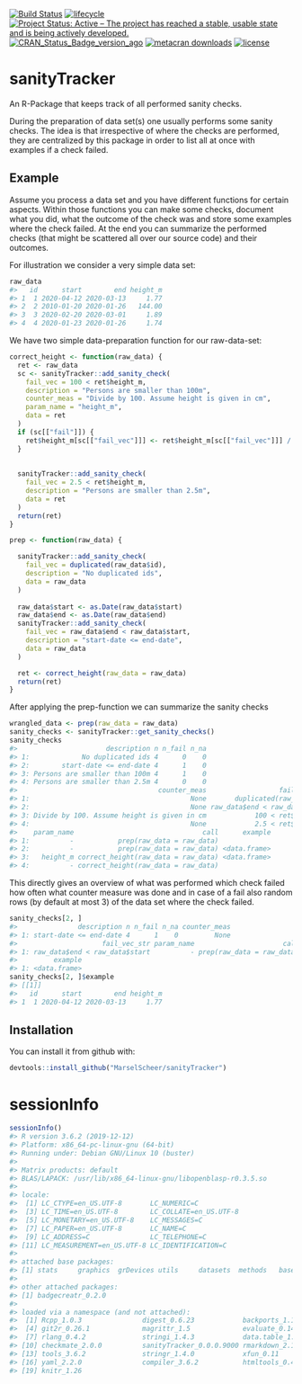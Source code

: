 
<!-- README.md is generated from README.Rmd. Please edit that file -->

[![Build
Status](https://travis-ci.org/MarselScheer/sanityTracker.svg?branch=master)](https://travis-ci.org/MarselScheer/sanityTracker)
[![lifecycle](https://img.shields.io/badge/lifecycle-experimental-orange.svg)](https://www.tidyverse.org/lifecycle/#experimental)
[![Project Status: Active – The project has reached a stable, usable
state and is being actively
developed.](https://www.repostatus.org/badges/latest/active.svg)](https://www.repostatus.org/#active)
[![CRAN\_Status\_Badge\_version\_ago](https://www.r-pkg.org/badges/version-ago/sanityTracker)](https://cran.r-project.org/package=sanityTracker)
[![metacran
downloads](https://cranlogs.r-pkg.org/badges/sanityTracker)](https://cran.r-project.org/package=sanityTracker)
[![license](https://img.shields.io/badge/license-GPL--3-blue.svg)](https://www.gnu.org/licenses/gpl-3.0.en.html)

# sanityTracker

An R-Package that keeps track of all performed sanity checks.

During the preparation of data set(s) one usually performs some sanity
checks. The idea is that irrespective of where the checks are performed,
they are centralized by this package in order to list all at once with
examples if a check failed.

## Example

Assume you process a data set and you have different functions for
certain aspects. Within those functions you can make some checks,
document what you did, what the outcome of the check was and store some
examples where the check failed. At the end you can summarize the
performed checks (that might be scattered all over our source code) and
their outcomes.

For illustration we consider a very simple data set:

``` r
raw_data
#>   id      start        end height_m
#> 1  1 2020-04-12 2020-03-13     1.77
#> 2  2 2010-01-20 2020-01-26   144.00
#> 3  3 2020-02-20 2020-03-01     1.89
#> 4  4 2020-01-23 2020-01-26     1.74
```

We have two simple data-preparation function for our raw-data-set:

``` r
correct_height <- function(raw_data) {
  ret <- raw_data
  sc <- sanityTracker::add_sanity_check(
    fail_vec = 100 < ret$height_m,
    description = "Persons are smaller than 100m",
    counter_meas = "Divide by 100. Assume height is given in cm",
    param_name = "height_m",
    data = ret
  )
  if (sc[["fail"]]) {
    ret$height_m[sc[["fail_vec"]]] <- ret$height_m[sc[["fail_vec"]]] / 100
  }
  
  
  sanityTracker::add_sanity_check(
    fail_vec = 2.5 < ret$height_m,
    description = "Persons are smaller than 2.5m",
    data = ret
  )  
  return(ret)
}

prep <- function(raw_data) {

  sanityTracker::add_sanity_check(
    fail_vec = duplicated(raw_data$id),
    description = "No duplicated ids",
    data = raw_data
  )
  
  raw_data$start <- as.Date(raw_data$start)
  raw_data$end <- as.Date(raw_data$end)
  sanityTracker::add_sanity_check(
    fail_vec = raw_data$end < raw_data$start,
    description = "start-date <= end-date",
    data = raw_data
  )

  ret <- correct_height(raw_data = raw_data)  
  return(ret)
}
```

After applying the prep-function we can summarize the sanity checks

``` r
wrangled_data <- prep(raw_data = raw_data)
sanity_checks <- sanityTracker::get_sanity_checks()
sanity_checks
#>                      description n n_fail n_na
#> 1:             No duplicated ids 4      0    0
#> 2:        start-date <= end-date 4      1    0
#> 3: Persons are smaller than 100m 4      1    0
#> 4: Persons are smaller than 2.5m 4      0    0
#>                                   counter_meas                  fail_vec_str
#> 1:                                        None       duplicated(raw_data$id)
#> 2:                                        None raw_data$end < raw_data$start
#> 3: Divide by 100. Assume height is given in cm            100 < ret$height_m
#> 4:                                        None            2.5 < ret$height_m
#>    param_name                                call      example
#> 1:          -           prep(raw_data = raw_data)             
#> 2:          -           prep(raw_data = raw_data) <data.frame>
#> 3:   height_m correct_height(raw_data = raw_data) <data.frame>
#> 4:          - correct_height(raw_data = raw_data)
```

This directly gives an overview of what was performed which check failed
how often what counter measure was done and in case of a fail also
random rows (by default at most 3) of the data set where the check
failed.

``` r
sanity_checks[2, ]
#>               description n n_fail n_na counter_meas
#> 1: start-date <= end-date 4      1    0         None
#>                     fail_vec_str param_name                      call
#> 1: raw_data$end < raw_data$start          - prep(raw_data = raw_data)
#>         example
#> 1: <data.frame>
sanity_checks[2, ]$example
#> [[1]]
#>   id      start        end height_m
#> 1  1 2020-04-12 2020-03-13     1.77
```

## Installation

You can install it from github with:

``` r
devtools::install_github("MarselScheer/sanityTracker")
```

# sessionInfo

``` r
sessionInfo()
#> R version 3.6.2 (2019-12-12)
#> Platform: x86_64-pc-linux-gnu (64-bit)
#> Running under: Debian GNU/Linux 10 (buster)
#> 
#> Matrix products: default
#> BLAS/LAPACK: /usr/lib/x86_64-linux-gnu/libopenblasp-r0.3.5.so
#> 
#> locale:
#>  [1] LC_CTYPE=en_US.UTF-8       LC_NUMERIC=C              
#>  [3] LC_TIME=en_US.UTF-8        LC_COLLATE=en_US.UTF-8    
#>  [5] LC_MONETARY=en_US.UTF-8    LC_MESSAGES=C             
#>  [7] LC_PAPER=en_US.UTF-8       LC_NAME=C                 
#>  [9] LC_ADDRESS=C               LC_TELEPHONE=C            
#> [11] LC_MEASUREMENT=en_US.UTF-8 LC_IDENTIFICATION=C       
#> 
#> attached base packages:
#> [1] stats     graphics  grDevices utils     datasets  methods   base     
#> 
#> other attached packages:
#> [1] badgecreatr_0.2.0
#> 
#> loaded via a namespace (and not attached):
#>  [1] Rcpp_1.0.3               digest_0.6.23            backports_1.1.5         
#>  [4] git2r_0.26.1             magrittr_1.5             evaluate_0.14           
#>  [7] rlang_0.4.2              stringi_1.4.3            data.table_1.12.8       
#> [10] checkmate_2.0.0          sanityTracker_0.0.0.9000 rmarkdown_2.1           
#> [13] tools_3.6.2              stringr_1.4.0            xfun_0.11               
#> [16] yaml_2.2.0               compiler_3.6.2           htmltools_0.4.0         
#> [19] knitr_1.26
```
